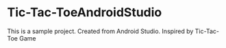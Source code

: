 # Tic-Tac-ToeAndroidStudio

This is a sample project. Created from Android Studio. Inspired by Tic-Tac-Toe Game

